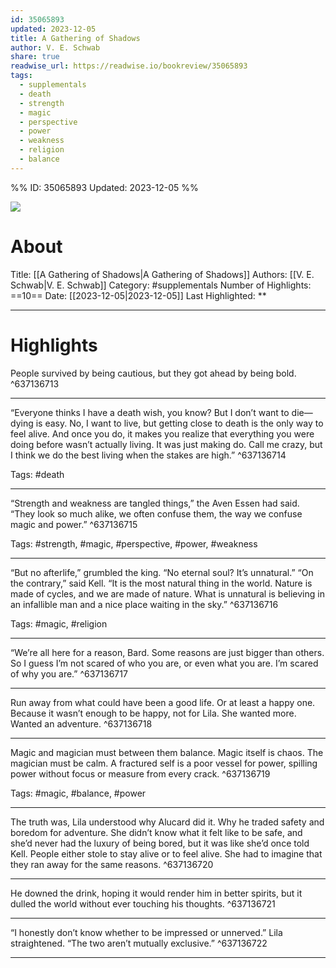 ```yaml
---
id: 35065893
updated: 2023-12-05
title: A Gathering of Shadows
author: V. E. Schwab
share: true
readwise_url: https://readwise.io/bookreview/35065893
tags:
  - supplementals
  - death
  - strength
  - magic
  - perspective
  - power
  - weakness
  - religion
  - balance
---
```


%%
ID: 35065893
Updated: 2023-12-05
%%

![]( https://images-na.ssl-images-amazon.com/images/I/51jxJJ7cmZL._SL500_.jpg)

# About
Title: [[A Gathering of Shadows|A Gathering of Shadows]]
Authors: [[V. E. Schwab|V. E. Schwab]]
Category: #supplementals
Number of Highlights: ==10==
Date: [[2023-12-05|2023-12-05]]
Last Highlighted: **

---

# Highlights

People survived by being cautious, but they got ahead by being bold. ^637136713

---
“Everyone thinks I have a death wish, you know? But I don’t want to die—dying is easy. No, I want to live, but getting close to death is the only way to feel alive. And once you do, it makes you realize that everything you were doing before wasn’t actually living. It was just making do. Call me crazy, but I think we do the best living when the stakes are high.” ^637136714

Tags: #death

---
“Strength and weakness are tangled things,” the Aven Essen had said. “They look so much alike, we often confuse them, the way we confuse magic and power.” ^637136715

Tags: #strength, #magic, #perspective, #power, #weakness

---
“But no afterlife,” grumbled the king. “No eternal soul? It’s unnatural.” “On the contrary,” said Kell. “It is the most natural thing in the world. Nature is made of cycles, and we are made of nature. What is unnatural is believing in an infallible man and a nice place waiting in the sky.” ^637136716

Tags: #magic, #religion

---
“We’re all here for a reason, Bard. Some reasons are just bigger than others. So I guess I’m not scared of who you are, or even what you are. I’m scared of why you are.” ^637136717

---
Run away from what could have been a good life. Or at least a happy one. Because it wasn’t enough to be happy, not for Lila. She wanted more. Wanted an adventure. ^637136718

---
Magic and magician must between them balance. Magic itself is chaos. The magician must be calm. A fractured self is a poor vessel for power, spilling power without focus or measure from every crack. ^637136719

Tags: #magic, #balance, #power

---
The truth was, Lila understood why Alucard did it. Why he traded safety and boredom for adventure. She didn’t know what it felt like to be safe, and she’d never had the luxury of being bored, but it was like she’d once told Kell. People either stole to stay alive or to feel alive. She had to imagine that they ran away for the same reasons. ^637136720

---
He downed the drink, hoping it would render him in better spirits, but it dulled the world without ever touching his thoughts. ^637136721

---
“I honestly don’t know whether to be impressed or unnerved.” Lila straightened. “The two aren’t mutually exclusive.” ^637136722

---